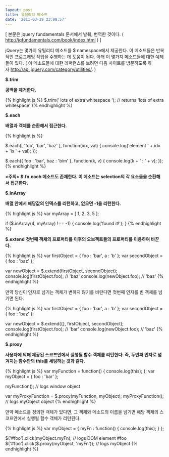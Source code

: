 ```yaml
---
layout: post
title: 유틸리티 메소드
date: '2011-03-29 23:08:57'
---
```


[ 본문은 jquery fundamentals 문서에서 발췌, 번역한 것이다. ( http://jqfundamentals.com/book/index.html ) ]

jQuery는 몇가지 유틸리티 메소드를 $ namespace에서 제공한다. 이 메소드들은 반복적인 프로그래밍 작업을 수행하는 데 도움이 된다. 아래 이 몇가지 메소드들에 대한 예제들이 있다. ( 이 메소드들에 대한 레퍼런스를 보려면 다음 사이트를 방문하도록 하자 <a href="http://api.jquery.com/category/utilities/">http://api.jquery.com/category/utilities/</a>. )

<strong>$.trim</strong>

<strong>공백을 제거한다.</strong>

{% highlight js %}
$.trim('    lots of extra whitespace    ');
// returns 'lots of extra whitespace'
{% endhighlight %}

<strong>$.each</strong>

<strong>배열과 객체를 순환해서 접근한다.</strong>

{% highlight js %}

$.each([ 'foo', 'bar', 'baz' ], function(idx, val) {
    console.log('element ' + idx + 'is ' + val);
});

$.each({ foo : 'bar', baz : 'bim' }, function(k, v) {
    console.log(k + ' : ' + v);
});
{% endhighlight %}

<strong><주의> $.fn.each 메소드도 존재한다. 이 메소드는 selection의 각 요소들을 순환해서 접근한다.</strong>

<strong>$.inArray </strong>

<strong>배열 안에서 해당값의 인덱스를 리턴하고, 없으면 -1을 리턴한다.</strong>

{% highlight js %}
var myArray = [ 1, 2, 3, 5 ];

if ($.inArray(4, myArray) !== -1) {
    console.log('found it!');
}
{% endhighlight %}

<strong>$.extend</strong>
<strong> 첫번째 객체의 프로퍼티를 이후의 오브젝트들의 프로퍼티를 이용하여 바꾼다.</strong>

{% highlight js %}
var firstObject = { foo : 'bar', a : 'b' };
var secondObject = { foo : 'baz' };

var newObject = $.extend(firstObject, secondObject);
console.log(firstObject.foo); // 'baz'
console.log(newObject.foo);   // 'baz'
{% endhighlight %}

만약 당신이 인자로 넘기는 객체가 변하지 않기를 바란다면 첫번째 인자를 빈 객체를 넘기면 된다.

{% highlight js %}
var firstObject = { foo : 'bar', a : 'b' };
var secondObject = { foo : 'baz' };

var newObject = $.extend({}, firstObject, secondObject);
console.log(firstObject.foo); // 'bar'
console.log(newObject.foo);   // 'baz'
{% endhighlight %}

<strong>$.proxy </strong>

<strong>사용자에 의해 제공된 스코프안에서 실행될 함수 객체를 리턴한다. 즉, 두번째 인자로 넘겨지는 함수안의 this를 세팅하는 것과 같다.</strong>

{% highlight js %}
var myFunction = function() { console.log(this); };
var myObject = { foo : 'bar' };

myFunction(); // logs window object

var myProxyFunction = $.proxy(myFunction, myObject);
myProxyFunction(); // logs myObject object
{% endhighlight %}

만약 메소드를 정의한 객체가 있다면, 그 객체와 메소드의 이름을 넘기면 해당 객체의 스코프안에서 실행될 함수 객체가 리턴된다.

{% highlight js %}
var myObject = {
    myFn : function() {
        console.log(this);
    }
};

$('#foo').click(myObject.myFn); // logs DOM element #foo
$('#foo').click($.proxy(myObject, 'myFn')); // logs myObject
{% endhighlight %}
